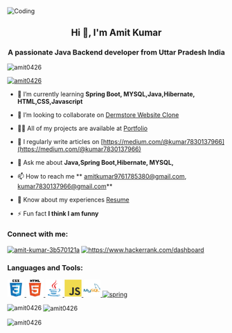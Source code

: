 
<img align="center" src="https://developers.giphy.com/branch/master/static/api-512d36c09662682717108a38bbb5c57d.gif" alt="Coding" width="800" height="300" >

<h2 align="center">Hi 👋, I'm Amit Kumar</h2>
<h3 align="center">A passionate Java Backend developer from Uttar Pradesh India</h3>




<p align="left"> <img src="https://komarev.com/ghpvc/?username=amit0426&label=Profile%20views&color=0e75b6&style=flat" alt="amit0426" /> </p>

<p align="left"> <a href="https://github.com/ryo-ma/github-profile-trophy"><img src="https://github-profile-trophy.vercel.app/?username=amit0426" alt="amit0426" /></a> </p>

- 🌱 I’m currently learning **Spring Boot, MYSQL,Java,Hibernate, HTML,CSS,Javascript**

- 👯 I’m looking to collaborate on [Dermstore Website Clone](https://62791fd6c7b50b145db9d00e--jazzy-torrone-e7ec7e.netlify.app/)

- 👨‍💻 All of my projects are available at  [Portfolio](https://spontaneous-cajeta-b5fdf9.netlify.app)

- 📝 I regularly write articles on   [https://medium.com/@kumar7830137966](https://medium.com/@kumar7830137966)

- 💬 Ask me about **Java,Spring Boot,Hibernate, MYSQL,**

- 📫 How to reach me ** amitkumar9761785380@gmail.com,  kumar7830137966@gmail.com**

- 📄 Know about my experiences   [Resume](https://drive.google.com/file/d/1rz6-jItWHaZQC1Yh5qp18DJoTsKK_-4X/view?usp=sharing)

- ⚡ Fun fact **I think I am funny**

<h3 align="left">Connect with me:</h3>
<p align="left">
<a href="https://linkedin.com/in/amit-kumar-3b570121a" target="blank"><img align="center" src="https://raw.githubusercontent.com/rahuldkjain/github-profile-readme-generator/master/src/images/icons/Social/linked-in-alt.svg" alt="amit-kumar-3b570121a" height="30" width="40" /></a>
<a href="https://www.hackerrank.com/https://www.hackerrank.com/dashboard" target="blank"><img align="center" src="https://raw.githubusercontent.com/rahuldkjain/github-profile-readme-generator/master/src/images/icons/Social/hackerrank.svg" alt="https://www.hackerrank.com/dashboard" height="30" width="40" /></a>
</p>

<h3 align="left">Languages and Tools:</h3>
<p align="left"> <a href="https://www.w3schools.com/css/" target="_blank" rel="noreferrer"> <img src="https://raw.githubusercontent.com/devicons/devicon/master/icons/css3/css3-original-wordmark.svg" alt="css3" width="40" height="40"/> </a> <a href="https://www.w3.org/html/" target="_blank" rel="noreferrer"> <img src="https://raw.githubusercontent.com/devicons/devicon/master/icons/html5/html5-original-wordmark.svg" alt="html5" width="40" height="40"/> </a> <a href="https://www.java.com" target="_blank" rel="noreferrer"> <img src="https://raw.githubusercontent.com/devicons/devicon/master/icons/java/java-original.svg" alt="java" width="40" height="40"/> </a> <a href="https://developer.mozilla.org/en-US/docs/Web/JavaScript" target="_blank" rel="noreferrer"> <img src="https://raw.githubusercontent.com/devicons/devicon/master/icons/javascript/javascript-original.svg" alt="javascript" width="40" height="40"/> </a> <a href="https://www.mysql.com/" target="_blank" rel="noreferrer"> <img src="https://raw.githubusercontent.com/devicons/devicon/master/icons/mysql/mysql-original-wordmark.svg" alt="mysql" width="40" height="40"/> </a> <a href="https://spring.io/" target="_blank" rel="noreferrer"> <img src="https://www.vectorlogo.zone/logos/springio/springio-icon.svg" alt="spring" width="40" height="40"/> </a> </p>

<p><img align="left" src="https://github-readme-stats.vercel.app/api/top-langs?username=amit0426&show_icons=true&locale=en&layout=compact" alt="amit0426" /></p>

<p>&nbsp;<img align="center" src="https://github-readme-stats.vercel.app/api?username=amit0426&show_icons=true&locale=en" alt="amit0426" /></p>

<p><img align="center" src="https://github-readme-streak-stats.herokuapp.com/?user=amit0426&" alt="amit0426" /></p>

